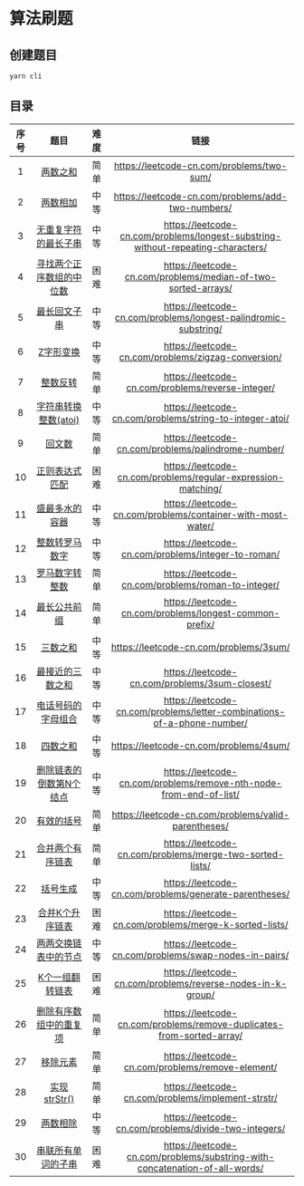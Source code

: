 # 算法刷题

## 创建题目

```shell
yarn cli
```

## 目录

|   序号   |   题目   | 难度 |                   链接                    |
| :------: | :--: | :---------------------------------------: | :---------------------------------------: |
| 1 | [两数之和](src/two-sum/README.md) | 简单 | https://leetcode-cn.com/problems/two-sum/ |
| 2 | [两数相加](src/add-two-numbers/README.md) | 中等 | https://leetcode-cn.com/problems/add-two-numbers/ |
| 3 | [无重复字符的最长子串](src/longest-substring-without-repeating-characters/README.md) | 中等 | https://leetcode-cn.com/problems/longest-substring-without-repeating-characters/ |
| 4 | [寻找两个正序数组的中位数](src/median-of-two-sorted-arrays/README.md) | 困难 | https://leetcode-cn.com/problems/median-of-two-sorted-arrays/ |
| 5 | [最长回文子串](src/longest-palindromic-substring/README.md) | 中等 | https://leetcode-cn.com/problems/longest-palindromic-substring/ |
| 6 | [Z字形变换](src/zigzag-conversion/README.md) | 中等 | https://leetcode-cn.com/problems/zigzag-conversion/ |
| 7 | [整数反转](src/reverse-integer/README.md) | 简单 | https://leetcode-cn.com/problems/reverse-integer/ |
| 8 | [字符串转换整数(atoi)](src/string-to-integer-atoi/README.md) | 中等 | https://leetcode-cn.com/problems/string-to-integer-atoi/ |
| 9 | [回文数](src/palindrome-number/README.md) | 简单 | https://leetcode-cn.com/problems/palindrome-number/ |
| 10 | [ 正则表达式匹配](src/regular-expression-matching/README.md) | 困难 | https://leetcode-cn.com/problems/regular-expression-matching/ |
| 11 | [盛最多水的容器](src/container-with-most-water/README.md) | 中等 | https://leetcode-cn.com/problems/container-with-most-water/ |
| 12 | [整数转罗马数字](src/integer-to-roman/README.md) | 中等 | https://leetcode-cn.com/problems/integer-to-roman/ |
| 13 | [罗马数字转整数](src/roman-to-integer/README.md) | 简单 | https://leetcode-cn.com/problems/roman-to-integer/ |
| 14 | [最长公共前缀](src/longest-common-prefix/README.md) | 简单 | https://leetcode-cn.com/problems/longest-common-prefix/ |
| 15 | [三数之和](src/three-sum/README.md) | 中等 | https://leetcode-cn.com/problems/3sum/ |
| 16 | [最接近的三数之和](src/three-sum-closest/README.md) | 中等 | https://leetcode-cn.com/problems/3sum-closest/ |
| 17 | [电话号码的字母组合](src/letter-combinations-of-a-phone-number/README.md) | 中等 | https://leetcode-cn.com/problems/letter-combinations-of-a-phone-number/ |
| 18 | [四数之和](src/four-sum/README.md) | 中等 | https://leetcode-cn.com/problems/4sum/ |
| 19 | [删除链表的倒数第N个结点](src/remove-nth-node-from-end-of-list/README.md) | 中等 | https://leetcode-cn.com/problems/remove-nth-node-from-end-of-list/ |
| 20 | [有效的括号](src/valid-parentheses/README.md) | 简单 | https://leetcode-cn.com/problems/valid-parentheses/ |
| 21 | [合并两个有序链表](src/merge-two-sorted-lists/README.md) | 简单 | https://leetcode-cn.com/problems/merge-two-sorted-lists/ |
| 22 | [括号生成](src/generate-parentheses/README.md) | 中等 | https://leetcode-cn.com/problems/generate-parentheses/ |
| 23 | [合并K个升序链表](src/merge-k-sorted-lists/README.md) | 困难 | https://leetcode-cn.com/problems/merge-k-sorted-lists/ |
| 24 | [两两交换链表中的节点](src/swap-nodes-in-pairs/README.md) | 中等 | https://leetcode-cn.com/problems/swap-nodes-in-pairs/ |
| 25 | [K个一组翻转链表](src/reverse-nodes-in-k-group/README.md) | 困难 | https://leetcode-cn.com/problems/reverse-nodes-in-k-group/ |
| 26 | [删除有序数组中的重复项](src/remove-duplicates-from-sorted-array/README.md) | 简单 | https://leetcode-cn.com/problems/remove-duplicates-from-sorted-array/ |
| 27 | [移除元素](src/remove-element/README.md) | 简单 | https://leetcode-cn.com/problems/remove-element/ |
| 28 | [实现strStr()](src/implement-strstr/README.md) | 简单 | https://leetcode-cn.com/problems/implement-strstr/ |
| 29 | [两数相除](src/divide-two-integers/README.md) | 中等 | https://leetcode-cn.com/problems/divide-two-integers/ |
| 30 | [串联所有单词的子串](src/substring-with-concatenation-of-all-words/README.md) | 困难 | https://leetcode-cn.com/problems/substring-with-concatenation-of-all-words/ |